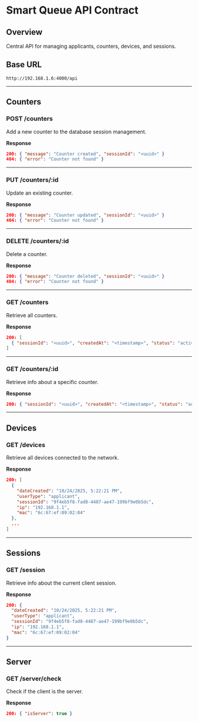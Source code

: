 # Smart Queue API Contract

## Overview

Central API for managing applicants, counters, devices, and sessions.

## Base URL

```
http://192.168.1.6:4000/api
```

---

## Counters

### **POST /counters**

Add a new counter to the database session management.

**Response**

```json
200: { "message": "Counter created", "sessionId": "<uuid>" }
404: { "error": "Counter not found" }
```

---

### **PUT /counters/:id**

Update an existing counter.

**Response**

```json
200: { "message": "Counter updated", "sessionId": "<uuid>" }
404: { "error": "Counter not found" }
```

---

### **DELETE /counters/:id**

Delete a counter.

**Response**

```json
200: { "message": "Counter deleted", "sessionId": "<uuid>" }
404: { "error": "Counter not found" }
```

---

### **GET /counters**

Retrieve all counters.

**Response**

```json
200: [
  { "sessionId": "<uuid>", "createdAt": "<timestamp>", "status": "active", "mac": "<mac-address>" }
]
```

---

### **GET /counters/:id**

Retrieve info about a specific counter.

**Response**

```json
200: { "sessionId": "<uuid>", "createdAt": "<timestamp>", "status": "active", "mac": "<mac-address>" }
```

---

## Devices

### **GET /devices**

Retrieve all devices connected to the network.

**Response**

```json
200: [
  {
    "dateCreated": "10/24/2025, 5:22:21 PM",
    "userType": "applicant",
    "sessionId": "9f4eb5f8-fad8-4487-ae47-199bf9e0b5dc",
    "ip": "192.168.1.1",
    "mac": "6c:67:ef:09:02:04"
  },
  ...
]
```

---

## Sessions

### **GET /session**

Retrieve info about the current client session.

**Response**

```json
200: {
  "dateCreated": "10/24/2025, 5:22:21 PM",
  "userType": "applicant",
  "sessionId": "9f4eb5f8-fad8-4487-ae47-199bf9e0b5dc",
  "ip": "192.168.1.1",
  "mac": "6c:67:ef:09:02:04"
}
```

---

## Server

### **GET /server/check**

Check if the client is the server.

**Response**

```json
200: { "isServer": true }
```